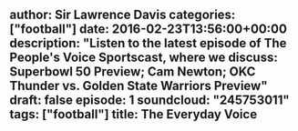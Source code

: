 author: Sir Lawrence Davis
categories: ["football"]
date: 2016-02-23T13:56:00+00:00
description: "Listen to the latest episode of The People's Voice Sportscast, where we discuss: Superbowl 50 Preview; Cam Newton; OKC Thunder vs. Golden State Warriors Preview"
draft: false
episode: 1
soundcloud: "245753011"
tags: ["football"]
title: The Everyday Voice
---
